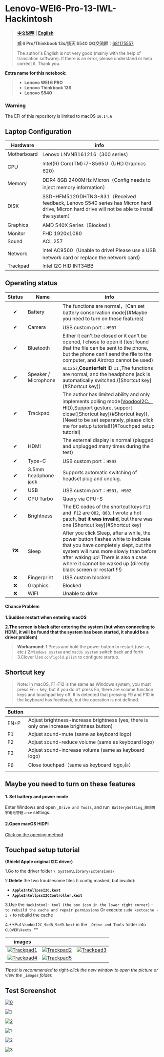 # Lenovo-WEI6-Pro-13-IWL-Hackintosh

> [**中文说明**](https://github.com/Tamshen/Lenovo-WEI6-Pro-13-IWL-Hackintosh/blob/master/README_CN.MD) | **[English](https://github.com/Tamshen/Lenovo-WEI6-Pro-13-IWL-Hackintosh/blob/master/README.MD)**
>
> **威 6 Pro/Thinkbook 13s/扬天 S540 QQ交流群**：[681175557](https://jq.qq.com/?_wv=1027&k=54ugIhI)
>
> The author's English is not very good (mainly with the help of translation software). If there is an error, please understand or help correct it. Thank you.

**Extra name for this notebook:**

> - **Lenovo WEI 6 PRO**
> - **Lenovo Thinkbook 13S**
> - **Lenovo S540**

### Warning

The EFI of this repository is limited to macOS `10.14.6`

## Laptop Configuration

| Hardware    | info                                                         |
| ----------- | ------------------------------------------------------------ |
| Motherboard | Lenovo LNVNB161216（300 series）                             |
| CPU         | Intel(R) Core(TM) i7-8565U（UHD Graphics 620）               |
| Memory      | DDR4 8GB 2400MHz Micron（Config needs to inject memory information） |
| DISK        | SSD-HFM512GDHTNG-831（Received feedback, Lenovo S540 series has Micron hard drive, Micron hard drive will not be able to install the system） |
| Graphics    | AMD 540X Series（Blocked ）                                  |
| Monitor     | FHD 1920x1080                                                |
| Sound       | ACL 257                                                      |
| Network     | Intel AC9560（Unable to drive! Please use a USB network card or replace the network card） |
| Trackpad    | Intel I2C HID INT34BB                                        |

## Operating status

| Status | Name                 | info                                                         |
| :----: | -------------------- | ------------------------------------------------------------ |
|   ✔    | Battery              | The functions are normal，[Can set battery conservation mode](#Maybe you need to turn on these features) |
|   ✔    | Camera               | USB custom port：`HS07`                                      |
|   ✔    | Bluetooth            | Either it can't be closed or it can't be opened, I chose to open it (test found that the file can be sent to the phone, but the phone can't send the file to the computer, and Airdrop cannot be used) |
|   ✔    | Speaker / Microphone | `ALC257`,**Counterfeit** ID `11` ,The functions are normal, and the headphone jack is automatically switched.([Shortcut key](#Shortcut key)) |
|   ✔    | Trackpad             | The author has limited ability and only implements polling mode([VoodooI2C、HID](https://github.com/alexandred/VoodooI2C/releases)),Support gesture, support close([Shortcut key](#Shortcut key)),[Need to be set separately, please click me for setup tutorial!](#Touchpad setup tutorial) |
|   ✔    | HDMI                 | The external display is normal (plugged and unplugged many times during the test) |
|   ✔    | Type-C               | USB custom port：`HS03`                                      |
|   ✔    | 3.5mm headphone jack | Supports automatic switching of headset plug and unplug.     |
|   ✔    | USB                  | USB custom port：`HS01`、`HS02`                              |
|   ✔    | CPU Turbo            | Query via CPU-S                                              |
|   ✔    | Brightness           | The EC codes of the shortcut keys `F11` and` F12` are `Q82`,` Q83`. I wrote a hot patch, **but it was invalid**, but there was one [Shortcut key](#Shortcut key) |
|   ❓❌   | Sleep                | After you click Sleep, after a while, the power button flashes white to indicate that you have completely slept, but the system will runs more slowly than before after waking up! There is also a case where it cannot be waked up (directly black screen or restart !!!) |
|   ❌    | Fingerprint          | USB custom blocked                                           |
|   ❌    | Graphics             | Blocked                                                      |
|   ❌    | WIFI                 | Unable to drive                                              |

#### Chance Problem

**1.Sudden restart when entering macOS**

**2.The screen is black after entering the system (but when connecting to HDMI, it will be found that the system has been started, it should be a driver problem)**

>**Workaround**:
>1.Press and hold the power button to restart (use `-v`, etc.)
>2.`Windows system` and `macOS system` switch back and forth
>3.Clover Use `configold.plist` to configure startup.



## Shortcut key
> Note: In macOS, F1-F12 is the same as Windows system, you must press Fn + key, but if you do n’t press Fn, there are volume function keys and touchpad key off. It is detected that pressing F9 and F10 in the keyboard has feedback, but the operation is not defined.

| Button |                                                              |
| ------ | ------------------------------------------------------------ |
| FN+P   | Adjust brightness-increase brightness (yes, there is only one increase brightness button) |
| F1     | Adjust sound-mute (same as keyboard logo)                    |
| F2     | Adjust sound-reduce volume (same as keyboard logo)           |
| F3     | Adjust sound-increase volume (same as keyboard logo)         |
| F6     | Close touchpad（same as keyboard logo,👍）                    |

## Maybe you need to turn on these features

#### 1. Set battery and power mode 

Enter Windows and open `_Drive and Tools`, and run` BatterySetting_联想管家电池管理.exe` settings.

#### 2.Open macOS HiDPI

[Click on the opening method](https://github.com/xzhih/one-key-hidpi/blob/master/README.md)

## Touchpad setup tutorial 

**(Shield Apple original I2C driver)**

1.Go to the driver folder `\ System\Library\Extensions\` 

2.**Delete** the two troublesome files (I config masked, but invalid):

- **`AppleIntellpssI2C.kext`**
- **`AppleIntellpssI2CController.kext`**

3.Use the `Hackintool`-` tool (the box icon in the lower right corner)` -` to rebuild the cache and repair permissions` Or execute `sudo kextcache -i /` to rebuild the cache

4.**Put `VoodooI2C_9ed8_9ed9.kext` in the` _Drive and Tools` folder into `CLOVER\kexts`. **

| images                                                       |                                                              |                                                              |
| ------------------------------------------------------------ | ------------------------------------------------------------ | ------------------------------------------------------------ |
| [![Trackpad1](https://github.com/Tamshen/Lenovo-WEI6-Pro-13-IWL-Hackintosh/raw/master/_images/Trackpad%20(1).png)](https://tva2.sinaimg.cn/large/006bfoyggy1gc1wl59dh0j31hc0u0qv6.jpg) | [![Trackpad2](https://github.com/Tamshen/Lenovo-WEI6-Pro-13-IWL-Hackintosh/raw/master/_images/Trackpad%20(2).png)](https://tva4.sinaimg.cn/large/006bfoyggy1gc1wl6ey6ej31hc0u07wh.jpg) | [![Trackpad3](https://github.com/Tamshen/Lenovo-WEI6-Pro-13-IWL-Hackintosh/raw/master/_images/Trackpad%20(3).png)](https://tva3.sinaimg.cn/large/006bfoyggy1gc1wl6uaivj31hc0u0e82.jpg) |
| [![Trackpad4](https://github.com/Tamshen/Lenovo-WEI6-Pro-13-IWL-Hackintosh/raw/master/_images/Trackpad%20(4).png)](https://tva4.sinaimg.cn/large/006bfoyggy1gc1wl7bug0j31hc0u0hdu.jpg) | [![Trackpad5](https://github.com/Tamshen/Lenovo-WEI6-Pro-13-IWL-Hackintosh/raw/master/_images/Trackpad%20(5).png)](https://tvax1.sinaimg.cn/large/006bfoyggy1gc1wl7tim7j31hc0u0hdu.jpg) |                                                              |

*Tips:It is recommended to right-click the new window to open the picture or view the `_images` folder.*

## Test Screenshot

[![0](https://github.com/Tamshen/Lenovo-WEI6-Pro-13-IWL-Hackintosh/raw/master/_images/screenshot.png)](https://tvax1.sinaimg.cn/large/006bfoyggy1gc1wl4t65aj31hc0u0qv5.jpg)

[![1](https://github.com/Tamshen/Lenovo-WEI6-Pro-13-IWL-Hackintosh/raw/master/_images/pic1.png)](https://tvax3.sinaimg.cn/large/006bfoyggy1gc1wl3rccrj31hc0u0kjl.jpg)

[![2](https://github.com/Tamshen/Lenovo-WEI6-Pro-13-IWL-Hackintosh/raw/master/_images/pic2.png)](https://tvax4.sinaimg.cn/large/006bfoyggy1gc1wl4drwqj31hc0u0b2a.jpg)

![1](https://github.com/Tamshen/Lenovo-WEI6-Pro-13-IWL-Hackintosh/raw/master/_images/bluetooth%20(1).png)

![2](https://github.com/Tamshen/Lenovo-WEI6-Pro-13-IWL-Hackintosh/raw/master/_images/bluetooth%20(2).png)

![3](https://github.com/Tamshen/Lenovo-WEI6-Pro-13-IWL-Hackintosh/raw/master/_images/bluetooth%20(1).png)

